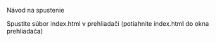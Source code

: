 Návod na spustenie

Spustite súbor index.html v prehliadači (potiahnite index.html do okna prehliadača)

